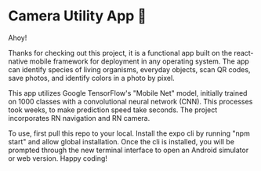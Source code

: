 # Camera Utility App 🔎

Ahoy!

Thanks for checking out this project, it is a functional app built on the react-native mobile framework for deployment in any operating system.
The app can identify species of living organisms, everyday objects, scan QR codes, save photos, and identify colors in a photo by pixel.

This app utilizes Google TensorFlow's "Mobile Net" model, initially trained on 1000 classes with a convolutional neural network (CNN). This processes took weeks,
to make prediction speed take seconds. The project incorporates RN navigation and RN camera.

To use, first pull this repo to your local. Install the expo cli by running "npm start" and allow global installation. Once the cli is installed, 
you will be prompted through the new terminal interface to open an Android simulator or web version. Happy coding!
